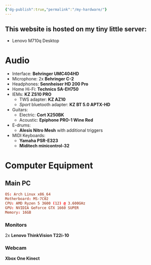 ```yaml
---
{"dg-publish":true,"permalink":"/my-hardware/"}
---
```


## This website is hosted on my tiny little server:
- Lenovo M710q Desktop

# Audio
- Interface: **Behringer UMC404HD**
- Microphone: 2x **Behringer C-2**
- Headphones: **Sennheiser HD 200 Pro**
- Home Hi-Fi: **Technics SA-EH750**
- IEMs: **KZ ZS10 PRO**
	- TWS adapter: **KZ AZ10**
	- *Sport* bluetooth adapter: **KZ BT 5.0 APTX-HD**
- Guitars:
	- Electric: **Cort X250BK**
	- Acoustic: **Epiphone PRO-1 Wine Red**
- E-drums:
	- **Alesis Nitro Mesh** with additional triggers
- MIDI Keyboards:
	- **Yamaha PSR-E323**
	- **Miditech minicontrol-32**

# Computer Equipment
## Main PC
```toml
OS: Arch Linux x86_64
Motherboard: MS-7C02
CPU: AMD Ryzen 5 3600 (12) @ 3.600GHz
GPU: NVIDIA GeForce GTX 1660 SUPER
Memory: 16GB
```
### Monitors
2x **Lenovo ThinkVision T22i-10**
### Webcam
**Xbox One Kinect**